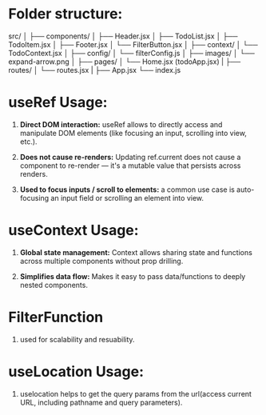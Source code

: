 # Folder structure:
src/
│
├── components/
│   ├── Header.jsx
│   ├── TodoList.jsx
│   ├── TodoItem.jsx
│   ├── Footer.jsx
│   └── FilterButton.jsx
│
├── context/
│   └── TodoContext.jsx
│
├── config/
│   └── filterConfig.js
│
├── images/
│   └── expand-arrow.png
│
├── pages/
│   └── Home.jsx (todoApp.jsx)
|
├── routes/
│   └── routes.jsx 
|
├── App.jsx
└── index.js


# useRef Usage:
1. **Direct DOM interaction:**
useRef allows to directly access and manipulate DOM elements (like focusing an input, scrolling into view, etc.).

2. **Does not cause re-renders:**
Updating ref.current does not cause a component to re-render — it's a mutable value that persists across renders.

3. **Used to focus inputs / scroll to elements:**
a common use case is auto-focusing an input field or scrolling an element into view.

# useContext Usage:
1. **Global state management:**
Context allows sharing state and functions across multiple components without prop drilling.

2. **Simplifies data flow:**
Makes it easy to pass data/functions to deeply nested components.

# FilterFunction 
1. used for scalability and resuability.

# useLocation Usage:
1. uselocation helps to get the query params from the url(access current URL, including pathname and query parameters).